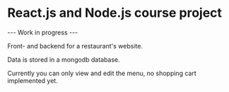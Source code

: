 # React.js and Node.js course project #

--- Work in progress ---

Front- and backend for a restaurant's website.

Data is stored in a mongodb database.

Currently you can only view and edit the menu, no shopping cart implemented yet.
